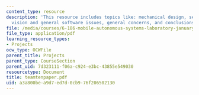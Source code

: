 ```yaml
---
content_type: resource
description: 'This resource includes topics like: mechanical design, sensors and strategy,
  vision and general software issues, general concerns, and conclusions and suggestions.'
file: /media/courses/6-186-mobile-autonomous-systems-laboratory-january-iap-2005/a3a800bea9d7ed7d0cb976f206502130_teamtenpaper.pdf
file_type: application/pdf
learning_resource_types:
- Projects
ocw_type: OCWFile
parent_title: Projects
parent_type: CourseSection
parent_uid: 7d323111-f06a-c924-e3bc-43855e549030
resourcetype: Document
title: teamtenpaper.pdf
uid: a3a800be-a9d7-ed7d-0cb9-76f206502130
---
```

